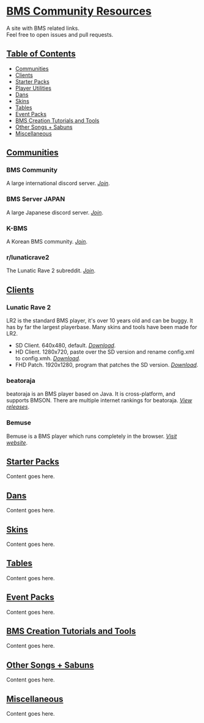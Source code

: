 # [BMS Community Resources](#bms-community-resources)

A site with BMS related links.
<br>
Feel free to open issues and pull requests.

## [Table of Contents](#table-of-contents)

* [Communities](#communities)
* [Clients](#clients)
* [Starter Packs](#starter-packs)
* [Player Utilities](#player-utilities)
* [Dans](#dans)
* [Skins](#skins)
* [Tables](#tables)
* [Event Packs](#event-packs)
* [BMS Creation Tutorials and Tools](#bms-creation)
* [Other Songs + Sabuns](#sabuns)
* [Miscellaneous](#miscellaneous)

## [Communities](#communities)

### BMS Community

A large international discord server. [*Join*](https://discord.gg/Q4vKF8T).

### BMS Server JAPAN

A large Japanese discord server. [*Join*](https://discord.gg/DvxHfEa).

### K-BMS

A Korean BMS community. [*Join*](https://k-bms.com/).

### r/lunaticrave2

The Lunatic Rave 2 subreddit. [*Join*](https://www.reddit.com/r/lunaticrave2/).

## [Clients](#clients)

### Lunatic Rave 2

LR2 is the standard BMS player, it's over 10 years old and can be buggy. It has by far the largest playerbase. Many skins and tools have been made for LR2.

* SD Client. 640x480, default.
[*Download*](https://drive.google.com/file/d/1HODmutLTJLyjnZ9AuDzC8PkGUnbL6dxD/view).
* HD Client. 1280x720, paste over the SD version and rename config.xml to config.xmh.
[*Download*](https://drive.google.com/file/d/1HODmutLTJLyjnZ9AuDzC8PkGUnbL6dxD/view).
* FHD Patch. 1920x1280, program that patches the SD version.
[*Download*](https://drive.google.com/file/d/12wDpQu-z65e1hiXYy4tt8Ep76_QscXPI/view).

### beatoraja

beatoraja is an BMS player based on Java. It is cross-platform, and supports BMSON. There are multiple internet rankings for beatoraja.
[*View releases*](https://github.com/exch-bms2/beatoraja/releases).

### Bemuse

Bemuse is a BMS player which runs completely in the browser.
[*Visit website*](https://bemuse.ninja/).

## [Starter Packs](#starter-packs)

Content goes here.

## [Dans](#dans)

Content goes here.

## [Skins](#skins)

Content goes here.

## [Tables](#tables)

Content goes here.

## [Event Packs](#event-packs)

Content goes here.

## [BMS Creation Tutorials and Tools](#bms-creation)

Content goes here.

## [Other Songs + Sabuns](#sabuns)

Content goes here.

## [Miscellaneous](#miscellaneous)

Content goes here.
